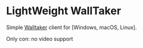 # LightWeight WallTaker 

Simple [Walltaker](https://walltaker.joi.how) client for [Windows, macOS, Linux].

Only con: no video support